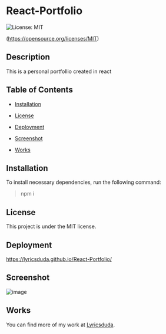 # React-Portfolio

![License: MIT](https://img.shields.io/badge/License-MIT-blue.svg)

(https://opensource.org/licenses/MIT)

## Description

This is a personal portfollio created in react

## Table of Contents

* [Installation](#installation)
         
* [License](#license)

* [Deployment](#deployment)

* [Screenshot](#screenshot)
        
* [Works](#works) 

## Installation

To install necessary dependencies, run the following command:

> npm i

## License

This project is under the MIT license.

## Deployment
        
 https://lyricsduda.github.io/React-Portfolio/     

## Screenshot

![image](https://user-images.githubusercontent.com/70404735/99029639-fc8a7880-2540-11eb-9651-9655a69de1ae.png)

## Works
        
You can find more of my work at [Lyricsduda](https://github.com/Lyricsduda).
        
